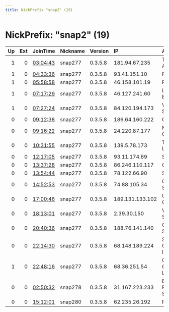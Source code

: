 ```yaml
---
title: NickPrefix "snap2" (19)
---
```


# NickPrefix: "snap2" (19)

|   Up |   Ext | JoinTime                                                                                            | Nickname   | Version   | IP              | AS                                   | CC   |   ORp |   Dirp | OS    | Contact   |   eFamMembers |
|-----:|------:|:----------------------------------------------------------------------------------------------------|:-----------|:----------|:----------------|:-------------------------------------|:-----|------:|-------:|:------|:----------|--------------:|
|    1 |     0 | [03:04:43](https://metrics.torproject.org/rs.html#details/B185CC03E3F3DFBDB0B374319A40F06DBCAE8B79) | snap277    | 0.3.5.8   | 181.94.67.235   | Telecom Argentina S.A.               | ar   | 36407 |      0 | Linux | None      |             1 |
|    1 |     0 | [04:33:36](https://metrics.torproject.org/rs.html#details/39819359F21DFED04217261CE294F0BACB059E89) | snap277    | 0.3.5.8   | 93.41.151.10    | Fastweb                              | it   | 40021 |      0 | Linux | None      |             1 |
|    1 |     0 | [05:58:58](https://metrics.torproject.org/rs.html#details/C31A13286AEC8B886FE64C56E2490E72E66F8FD4) | snap277    | 0.3.5.8   | 46.158.101.19   | Rostelecom                           | ru   | 33973 |      0 | Linux | None      |             1 |
|    1 |     0 | [07:17:29](https://metrics.torproject.org/rs.html#details/32CF06D1E3513636435B572CC49A22C11A21AB84) | snap277    | 0.3.5.8   | 46.127.241.60   | Liberty Global B.V.                  | ch   | 34737 |      0 | Linux | None      |             1 |
|    1 |     0 | [07:27:24](https://metrics.torproject.org/rs.html#details/15A7CF88BF523EC312C9706A7E58E1768187E09D) | snap277    | 0.3.5.8   | 84.120.194.173  | Vodafone Ono, S.A.                   | es   | 35723 |      0 | Linux | None      |             1 |
|    0 |     0 | [09:12:38](https://metrics.torproject.org/rs.html#details/EDD79D49A4E0091EAF282A0E6A06E1E2D8637014) | snap277    | 0.3.5.8   | 186.64.160.222  | Cable Tica                           | cr   | 41537 |      0 | Linux | None      |             1 |
|    0 |     0 | [09:16:22](https://metrics.torproject.org/rs.html#details/80FC0A52D394BF4867DF83278CBD0AB784387C66) | snap277    | 0.3.5.8   | 24.220.87.177   | Midcontinent Communications          | us   | 39757 |      0 | Linux | None      |             1 |
|    0 |     0 | [10:31:55](https://metrics.torproject.org/rs.html#details/0948AFE81EFBF3FBA3D7A798E51F8CC1D4145718) | snap277    | 0.3.5.8   | 139.5.78.173    | TPG Telecom Limited                  | au   | 35287 |      0 | Linux | None      |             1 |
|    0 |     0 | [12:17:05](https://metrics.torproject.org/rs.html#details/EF9ECFE1CC2BC20DD11B5737754017DA1447416C) | snap277    | 0.3.5.8   | 93.11.174.69    | SFR SA                               | fr   | 39253 |      0 | Linux | None      |             1 |
|    0 |     0 | [13:37:28](https://metrics.torproject.org/rs.html#details/9CB2A55F3023A66F0A26A34AF97C050DA8C73D7A) | snap277    | 0.3.5.8   | 86.246.110.117  | Orange                               | fr   | 33675 |      0 | Linux | None      |             1 |
|    0 |     0 | [13:54:44](https://metrics.torproject.org/rs.html#details/98C0D6DEAE85F6E112553A7EC718CD2F58CCD93D) | snap277    | 0.3.5.8   | 78.122.66.90    | SFR SA                               | fr   | 33895 |      0 | Linux | None      |             1 |
|    0 |     0 | [14:52:53](https://metrics.torproject.org/rs.html#details/2C03291DC2BEEBE95812FEB94BD7B16115C327BE) | snap277    | 0.3.5.8   | 74.88.105.34    | Cablevision Systems Corp.            | us   | 43097 |      0 | Linux | None      |             1 |
|    0 |     0 | [17:00:46](https://metrics.torproject.org/rs.html#details/FC673CB05246F89070C7D9A504BBAB13F17DD5D6) | snap277    | 0.3.5.8   | 189.131.133.102 | Uninet S.A. de C.V.                  | mx   | 34563 |      0 | Linux | None      |             1 |
|    0 |     0 | [18:13:01](https://metrics.torproject.org/rs.html#details/D983974DF49AC9BC31FA3D5E044AD90D485E8419) | snap277    | 0.3.5.8   | 2.39.30.150     | Vodafone Italia S.p.A.               | it   | 33999 |      0 | Linux | None      |             1 |
|    0 |     0 | [20:40:36](https://metrics.torproject.org/rs.html#details/18B8049D6D2A4B60A068A7A7BA7E97DC6F6628FA) | snap277    | 0.3.5.8   | 188.76.141.140  | Orange Espagne SA                    | es   | 44287 |      0 | Linux | None      |             1 |
|    0 |     0 | [22:14:30](https://metrics.torproject.org/rs.html#details/319A7B3BBF7EAA76E5F6F7AB32404F26FBC3629D) | snap277    | 0.3.5.8   | 68.148.189.224  | Shaw Communications Inc.             | ca   | 41085 |      0 | Linux | None      |             1 |
|    1 |     0 | [22:48:16](https://metrics.torproject.org/rs.html#details/47295605EE5F8BA2B6393173C6A62E6E93F2CB18) | snap277    | 0.3.5.8   | 68.36.251.54    | Comcast Cable Communications, LLC    | us   | 40371 |      0 | Linux | None      |             1 |
|    0 |     0 | [02:50:32](https://metrics.torproject.org/rs.html#details/F66ECCA5DD47BE598DCF749BC089B57C34C8435E) | snap278    | 0.3.5.8   | 31.167.223.233  | Bayanat Al-Oula For Network Services | sa   | 42039 |      0 | Linux | None      |             1 |
|    0 |     0 | [15:12:01](https://metrics.torproject.org/rs.html#details/FECACC79D163D826C8C1166F853BCDA64E01F985) | snap280    | 0.3.5.8   | 62.235.26.192   | Proximus NV                          | be   | 43461 |      0 | Linux | None      |             1 |
